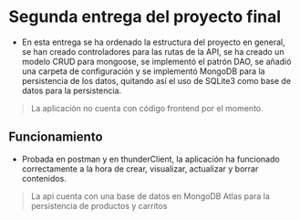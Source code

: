 # Segunda entrega del proyecto final

* En esta entrega se ha ordenado la estructura del proyecto en general, se han creado controladores para las rutas de la API, se ha creado un modelo CRUD para mongoose, se implementó el patrón DAO, se añadió una carpeta de configuración y se implementó MongoDB para la persistencia de los datos, quitando así el uso de SQLite3 como base de datos para la persistencia.

> La aplicación no cuenta con código frontend por el momento.

## Funcionamiento

* Probada en postman y en thunderClient, la aplicación ha funcionado correctamente a la hora de crear, visualizar, actualizar y borrar contenidos.

> La api cuenta con una base de datos en MongoDB Atlas para la persistencia de productos y carritos
